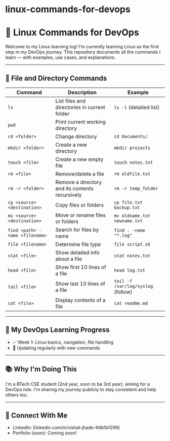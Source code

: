 # linux-commands-for-devops
# 🐧 Linux Commands for DevOps

Welcome to my Linux learning log! I'm currently learning Linux as the first step in my DevOps journey. This repository documents all the commands I learn — with examples, use cases, and explanations.

---

## 📁 File and Directory Commands

| Command            | Description                                      | Example                              |
|--------------------|------------------------------------------------|------------------------------------|
| `ls`               | List files and directories in current folder   | `ls -l` (detailed list)             |
| `pwd`              | Print current working directory                  |                                    |
| `cd <folder>`      | Change directory                                 | `cd Documents/`                     |
| `mkdir <folder>`   | Create a new directory                           | `mkdir projects`                    |
| `touch <file>`     | Create a new empty file                          | `touch notes.txt`                   |
| `rm <file>`        | Remove/delete a file                             | `rm oldfile.txt`                    |
| `rm -r <folder>`   | Remove a directory and its contents recursively | `rm -r temp_folder`                 |
| `cp <source> <destination>` | Copy files or folders                     | `cp file.txt backup.txt`            |
| `mv <source> <destination>` | Move or rename files or folders           | `mv oldname.txt newname.txt`        |
| `find <path> -name <filename>` | Search for files by name               | `find . -name "*.log"`              |
| `file <filename>`  | Determine file type                              | `file script.sh`                    |
| `stat <file>`      | Show detailed info about a file                  | `stat notes.txt`                    |
| `head <file>`      | Show first 10 lines of a file                     | `head log.txt`                     |
| `tail <file>`      | Show last 10 lines of a file                      | `tail -f /var/log/syslog` (follow) |
| `cat <file>`       | Display contents of a file                        | `cat readme.md`                    |

---

## 🚀 My DevOps Learning Progress

- ✅ Week 1: Linux basics, navigation, file handling
- 🔄 Updating regularly with new commands

---

## 📚 Why I'm Doing This

I'm a BTech CSE student (2nd year, soon to be 3rd year), aiming for a DevOps role. I'm sharing my journey publicly to stay consistent and help others too.

---

## 🔗 Connect With Me

- LinkedIn: [linkedin.com/in/vishal-jhade-94b1b1299]
- Portfolio (soon): Coming soon!

